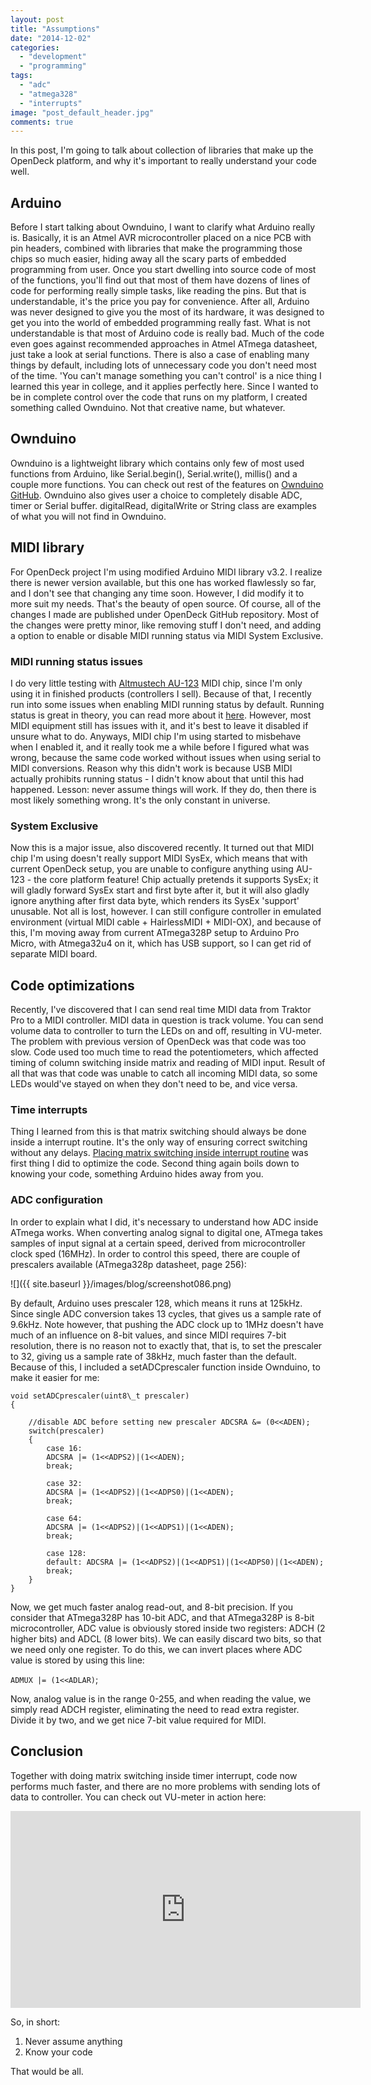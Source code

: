 ```yaml
---
layout: post
title: "Assumptions"
date: "2014-12-02"
categories: 
  - "development"
  - "programming"
tags: 
  - "adc"
  - "atmega328"
  - "interrupts"
image: "post_default_header.jpg"
comments: true
---
```


In this post, I'm going to talk about collection of libraries that make up the OpenDeck platform, and why it's important to really understand your code well.

## Arduino

Before I start talking about Ownduino, I want to clarify what Arduino really is. Basically, it is an Atmel AVR microcontroller placed on a nice PCB with pin headers, combined with libraries that make the programming those chips so much easier, hiding away all the scary parts of embedded programming from user. Once you start dwelling into source code of most of the functions, you'll find out that most of them have dozens of lines of code for performing really simple tasks, like reading the pins. But that is understandable, it's the price you pay for convenience. After all, Arduino was never designed to give you the most of its hardware, it was designed to get you into the world of embedded programming really fast. What is not understandable is that most of Arduino code is really bad. Much of the code even goes against recommended approaches in Atmel ATmega datasheet, just take a look at serial functions. There is also a case of enabling many things by default, including lots of unnecessary code you don't need most of the time. 'You can't manage something you can't control' is a nice thing I learned this year in college, and it applies perfectly here. Since I wanted to be in complete control over the code that runs on my platform, I created something called Ownduino. Not that creative name, but whatever.

## Ownduino

Ownduino is a lightweight library which contains only few of most used functions from Arduino, like Serial.begin(), Serial.write(), millis() and a couple more functions. You can check out rest of the features on [Ownduino GitHub](https://github.com/shanteacontrols/Ownduino). Ownduino also gives user a choice to completely disable ADC, timer or Serial buffer. digitalRead, digitalWrite or String class are examples of what you will not find in Ownduino.

## MIDI library

For OpenDeck project I'm using modified Arduino MIDI library v3.2. I realize there is newer version available, but this one has worked flawlessly so far, and I don't see that changing any time soon. However, I did modify it to more suit my needs. That's the beauty of open source. Of course, all of the changes I made are published under OpenDeck GitHub repository. Most of the changes were pretty minor, like removing stuff I don't need, and adding a option to enable or disable MIDI running status via MIDI System Exclusive.

### MIDI running status issues

I do very little testing with [Altmustech AU-123](http://www.altmustech.com/au-123.html) MIDI chip, since I'm only using it in finished products (controllers I sell). Because of that, I recently run into some issues when enabling MIDI running status by default. Running status is great in theory, you can read more about it [here](http://www.blitter.com/~russtopia/MIDI/~jglatt/tech/midispec/run.htm). However, most MIDI equipment still has issues with it, and it's best to leave it disabled if unsure what to do. Anyways, MIDI chip I'm using started to misbehave when I enabled it, and it really took me a while before I figured what was wrong, because the same code worked without issues when using serial to MIDI conversions. Reason why this didn't work is because USB MIDI actually prohibits running status - I didn't know about that until this had happened. Lesson: never assume things will work. If they do, then there is most likely something wrong. It's the only constant in universe.

### System Exclusive

Now this is a major issue, also discovered recently. It turned out that MIDI chip I'm using doesn't really support MIDI SysEx, which means that with current OpenDeck setup, you are unable to configure anything using AU-123 - the core platform feature! Chip actually pretends it supports SysEx; it will gladly forward SysEx start and first byte after it, but it will also gladly ignore anything after first data byte, which renders its SysEx 'support' unusable. Not all is lost, however. I can still configure controller in emulated environment (virtual MIDI cable + HairlessMIDI + MIDI-OX), and because of this, I'm moving away from current ATmega328P setup to Arduino Pro Micro, with Atmega32u4 on it, which has USB support, so I can get rid of separate MIDI board.

## Code optimizations

Recently, I've discovered that I can send real time MIDI data from Traktor Pro to a MIDI controller. MIDI data in question is track volume. You can send volume data to controller to turn the LEDs on and off, resulting in VU-meter. The problem with previous version of OpenDeck was that code was too slow. Code used too much time to read the potentiometers, which affected timing of column switching inside matrix and reading of MIDI input. Result of all that was that code was unable to catch all incoming MIDI data, so some LEDs would've stayed on when they don't need to be, and vice versa.

### Time interrupts

Thing I learned from this is that matrix switching should always be done inside a interrupt routine. It's the only way of ensuring correct switching without any delays. [Placing matrix switching inside interrupt routine](https://github.com/shanteacontrols/OpenDeck/blob/master/lib/OpenDeck/HardwareControl.cpp#L324) was first thing I did to optimize the code. Second thing again boils down to knowing your code, something Arduino hides away from you.

### ADC configuration

In order to explain what I did, it's necessary to understand how ADC inside ATmega works. When converting analog signal to digital one, ATmega takes samples of input signal at a certain speed, derived from microcontroller clock sped (16MHz). In order to control this speed, there are couple of prescalers available (ATmega328p datasheet, page 256):

![]({{ site.baseurl }}/images/blog/screenshot086.png)

By default, Arduino uses prescaler 128, which means it runs at 125kHz. Since single ADC conversion takes 13 cycles, that gives us a sample rate of 9.6kHz. Note however, that pushing the ADC clock up to 1MHz doesn't have much of an influence on 8-bit values, and since MIDI requires 7-bit resolution, there is no reason not to exactly that, that is, to set the prescaler to 32, giving us a sample rate of 38kHz, much faster than the default. Because of this, I included a setADCprescaler function inside Ownduino, to make it easier for me:

 
```
void setADCprescaler(uint8\_t prescaler)
{

    //disable ADC before setting new prescaler ADCSRA &= (0<<ADEN);
    switch(prescaler)
    {
        case 16:
        ADCSRA |= (1<<ADPS2)|(1<<ADEN);
        break;

        case 32:
        ADCSRA |= (1<<ADPS2)|(1<<ADPS0)|(1<<ADEN);
        break;

        case 64:
        ADCSRA |= (1<<ADPS2)|(1<<ADPS1)|(1<<ADEN);
        break;

        case 128:
        default: ADCSRA |= (1<<ADPS2)|(1<<ADPS1)|(1<<ADPS0)|(1<<ADEN);
        break;
    }
}
```

Now, we get much faster analog read-out, and 8-bit precision. If you consider that ATmega328P has 10-bit ADC, and that ATmega328P is 8-bit microcontroller, ADC value is obviously stored inside two registers: ADCH (2 higher bits) and ADCL (8 lower bits). We can easily discard two bits, so that we need only one register. To do this, we can invert places where ADC value is stored by using this line:

`ADMUX |= (1<<ADLAR)`;

Now, analog value is in the range 0-255, and when reading the value, we simply read ADCH register, eliminating the need to read extra register. Divide it by two, and we get nice 7-bit value required for MIDI.

## Conclusion

Together with doing matrix switching inside timer interrupt, code now performs much faster, and there are no more problems with sending lots of data to controller. You can check out VU-meter in action here:

<div class="videoWrapper">
<iframe width="560" height="315" src="https://www.youtube-nocookie.com/embed/0UBKplDQOXQ" title="YouTube video player" frameborder="0" allow="accelerometer; autoplay; clipboard-write; encrypted-media; gyroscope; picture-in-picture" allowfullscreen></iframe>
</div>

So, in short:

1. Never assume anything
2. Know your code

That would be all.
